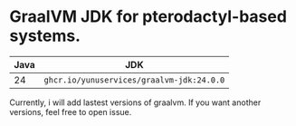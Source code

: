 # GraalVM JDK for pterodactyl-based systems.

| Java | JDK                                      |
|------|----------------------------------------	|
|  24  | `ghcr.io/yunuservices/graalvm-jdk:24.0.0` |

Currently, i will add lastest versions of graalvm. If you want another versions, feel free to open issue.
